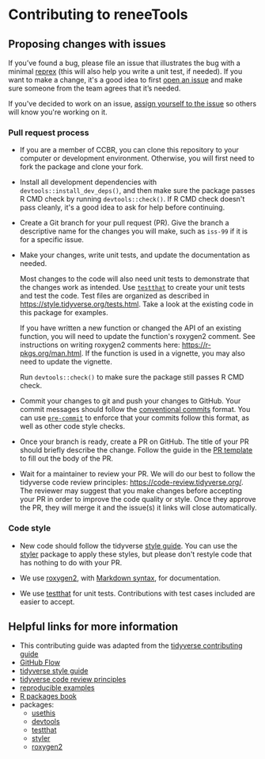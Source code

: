 # Contributing to reneeTools

## Proposing changes with issues

If you’ve found a bug, please file an issue that illustrates the bug with a minimal
[reprex](https://www.tidyverse.org/help/#reprex) (this will also help you write a unit test, if needed).
If you want to make a change, it's a good idea to first [open an issue](https://code-review.tidyverse.org/issues/)
and make sure someone from the team agrees that it’s needed.

If you've decided to work on an issue,
[assign yourself to the issue](https://docs.github.com/en/issues/tracking-your-work-with-issues/assigning-issues-and-pull-requests-to-other-github-users#assigning-an-individual-issue-or-pull-request)
so others will know you're working on it.

### Pull request process

- If you are a member of CCBR, you can clone this repository to your computer or development environment.
  Otherwise, you will first need to fork the package and clone your fork.

- Install all development dependencies with `devtools::install_dev_deps()`, and then make sure the package passes R CMD check by running `devtools::check()`.
  If R CMD check doesn't pass cleanly, it's a good idea to ask for help before continuing.

- Create a Git branch for your pull request (PR). Give the branch a descriptive name for the changes you will make, such as `iss-99` if it is for a specific issue.

- Make your changes, write unit tests, and update the documentation as needed.

  Most changes to the code will also need unit tests to demonstrate that the changes work as intended.
  Use [`testthat`](https://testthat.r-lib.org/) to create your unit tests and test the code.
  Test files are organized as described in <https://style.tidyverse.org/tests.html>.
  Take a look at the existing code in this package for examples.

  If you have written a new function or changed the API of an existing function, you will need to update the function's roxygen2 comment.
  See instructions on writing roxygen2 comments here: <https://r-pkgs.org/man.html>.
  If the function is used in a vignette, you may also need to update the vignette.

  Run `devtools::check()` to make sure the package still passes R CMD check.

- Commit your changes to git and push your changes to GitHub.
  Your commit messages should follow the [conventional commits](https://www.conventionalcommits.org/en/v1.0.0/) format.
  You can use [`pre-commit`](https://ccbr.github.io/HowTos/GitHub/howto_precommit/)
  to enforce that your commits follow this format, as well as other code style checks.

- Once your branch is ready, create a PR on GitHub.
  The title of your PR should briefly describe the change.
  Follow the guide in the [PR template](./CONTRIBUTING.md) to fill out the body of the PR.

- Wait for a maintainer to review your PR.
  We will do our best to follow the tidyverse code review principles: <https://code-review.tidyverse.org/>.
  The reviewer may suggest that you make changes before accepting your PR in order to improve the code quality or style.
  Once they approve the PR, they will merge it and the issue(s) it links will close automatically.

### Code style

- New code should follow the tidyverse [style guide](https://style.tidyverse.org).
  You can use the [styler](https://CRAN.R-project.org/package=styler) package to apply these styles,
  but please don't restyle code that has nothing to do with your PR.

- We use [roxygen2](https://cran.r-project.org/package=roxygen2), with [Markdown syntax](https://roxygen2.r-lib.org/articles/rd-formatting.html), for documentation.

- We use [testthat](https://cran.r-project.org/package=testthat) for unit tests.
  Contributions with test cases included are easier to accept.

## Helpful links for more information

- This contributing guide was adapted from the [tidyverse contributing guide](https://github.com/tidyverse/tidyverse/blob/main/.github/CONTRIBUTING.md)
- [GitHub Flow](https://docs.github.com/en/get-started/using-github/github-flow)
- [tidyverse style guide](https://style.tidyverse.org)
- [tidyverse code review principles](https://code-review.tidyverse.org)
- [reproducible examples](https://www.tidyverse.org/help/#reprex)
- [R packages book](https://r-pkgs.org/)
- packages:
  - [usethis](https://usethis.r-lib.org/)
  - [devtools](https://devtools.r-lib.org/)
  - [testthat](https://testthat.r-lib.org/)
  - [styler](https://styler.r-lib.org/)
  - [roxygen2](https://roxygen2.r-lib.org)
